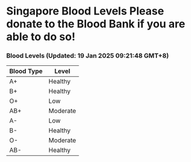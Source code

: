Singapore Blood Levels
 Please donate to the Blood Bank if you are able to do so!
================================================================================================================================

### Blood Levels (Updated: 19 Jan 2025 09:21:48 GMT+8)
| Blood Type | Level     |
|------------|-----------|
| A+     | Healthy |
| B+     | Healthy |
| O+     | Low |
| AB+     | Moderate |
| A-     | Low |
| B-     | Healthy |
| O-     | Moderate |
| AB-     | Healthy |
